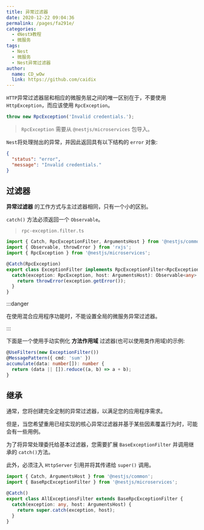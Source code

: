```yaml
---
title: 异常过滤器
date: 2020-12-22 09:04:36
permalink: /pages/fa291e/
categories:
  - 《Nest》教程
  - 微服务
tags:
  - Nest
  - 微服务
  - Nest异常过滤器
author: 
  name: CD_wOw
  link: https://github.com/caidix
---
```


`HTTP`异常过滤器层和相应的微服务层之间的唯一区别在于，不要使用 `HttpException`，而应该使用 `RpcException`。

```typescript
throw new RpcException('Invalid credentials.');
```

> `RpcException` 需要从 `@nestjs/microservices` 包导入。

`Nest`将处理抛出的异常，并因此返回具有以下结构的 `error` 对象:

```json
{
  "status": "error",
  "message": "Invalid credentials."
}
```

## 过滤器

**异常过滤器** 的工作方式与主过滤器相同，只有一个小的区别。

`catch()` 方法必须返回一个 `Observable`。

> `rpc-exception.filter.ts`

```typescript
import { Catch, RpcExceptionFilter, ArgumentsHost } from '@nestjs/common';
import { Observable, throwError } from 'rxjs';
import { RpcException } from '@nestjs/microservices';

@Catch(RpcException)
export class ExceptionFilter implements RpcExceptionFilter<RpcException> {
  catch(exception: RpcException, host: ArgumentsHost): Observable<any> {
    return throwError(exception.getError());
  }
}
```

:::danger

在使用混合应用程序功能时，不能设置全局的微服务异常过滤器。

:::

下面是一个使用手动实例化 **方法作用域** 过滤器(也可以使用类作用域)的示例:

```typescript
@UseFilters(new ExceptionFilter())
@MessagePattern({ cmd: 'sum' })
accumulate(data: number[]): number {
  return (data || []).reduce((a, b) => a + b);
}
```

## 继承

通常，您将创建完全定制的异常过滤器，以满足您的应用程序需求。

但是，当您希望重用已经实现的核心异常过滤器并基于某些因素覆盖行为时，可能会有一些用例。

为了将异常处理委托给基本过滤器，您需要扩展 `BaseExceptionFilter` 并调用继承的 `catch()`方法。

此外，必须注入 `HttpServer` 引用并将其传递给 `super()` 调用。

```typescript
import { Catch, ArgumentsHost } from '@nestjs/common';
import { BaseRpcExceptionFilter } from '@nestjs/microservices';

@Catch()
export class AllExceptionsFilter extends BaseRpcExceptionFilter {
  catch(exception: any, host: ArgumentsHost) {
    return super.catch(exception, host);
  }
}
```

